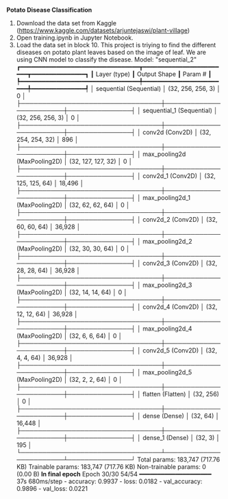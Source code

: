 **Potato Disease Classification**
1) Download the data set from Kaggle (https://www.kaggle.com/datasets/arjuntejaswi/plant-village)
2) Open training.ipynb in Jupyter Notebook.
3) Load the data set in block 10.
This project is triying to find the different diseases on potato plant leaves based on the image of leaf. We are using CNN model to classify the disease.
Model: "sequential_2"
┏━━━━━━━━━━━━━━━━━━━━━━━━━━━━━━━━━┳━━━━━━━━━━━━━━━━━━━━━━━━┳━━━━━━━━━━━━━━━┓
┃ Layer (type)                    ┃ Output Shape           ┃       Param # ┃
┡━━━━━━━━━━━━━━━━━━━━━━━━━━━━━━━━━╇━━━━━━━━━━━━━━━━━━━━━━━━╇━━━━━━━━━━━━━━━┩
│ sequential (Sequential)         │ (32, 256, 256, 3)      │             0 │
├─────────────────────────────────┼────────────────────────┼───────────────┤
│ sequential_1 (Sequential)       │ (32, 256, 256, 3)      │             0 │
├─────────────────────────────────┼────────────────────────┼───────────────┤
│ conv2d (Conv2D)                 │ (32, 254, 254, 32)     │           896 │
├─────────────────────────────────┼────────────────────────┼───────────────┤
│ max_pooling2d (MaxPooling2D)    │ (32, 127, 127, 32)     │             0 │
├─────────────────────────────────┼────────────────────────┼───────────────┤
│ conv2d_1 (Conv2D)               │ (32, 125, 125, 64)     │        18,496 │
├─────────────────────────────────┼────────────────────────┼───────────────┤
│ max_pooling2d_1 (MaxPooling2D)  │ (32, 62, 62, 64)       │             0 │
├─────────────────────────────────┼────────────────────────┼───────────────┤
│ conv2d_2 (Conv2D)               │ (32, 60, 60, 64)       │        36,928 │
├─────────────────────────────────┼────────────────────────┼───────────────┤
│ max_pooling2d_2 (MaxPooling2D)  │ (32, 30, 30, 64)       │             0 │
├─────────────────────────────────┼────────────────────────┼───────────────┤
│ conv2d_3 (Conv2D)               │ (32, 28, 28, 64)       │        36,928 │
├─────────────────────────────────┼────────────────────────┼───────────────┤
│ max_pooling2d_3 (MaxPooling2D)  │ (32, 14, 14, 64)       │             0 │
├─────────────────────────────────┼────────────────────────┼───────────────┤
│ conv2d_4 (Conv2D)               │ (32, 12, 12, 64)       │        36,928 │
├─────────────────────────────────┼────────────────────────┼───────────────┤
│ max_pooling2d_4 (MaxPooling2D)  │ (32, 6, 6, 64)         │             0 │
├─────────────────────────────────┼────────────────────────┼───────────────┤
│ conv2d_5 (Conv2D)               │ (32, 4, 4, 64)         │        36,928 │
├─────────────────────────────────┼────────────────────────┼───────────────┤
│ max_pooling2d_5 (MaxPooling2D)  │ (32, 2, 2, 64)         │             0 │
├─────────────────────────────────┼────────────────────────┼───────────────┤
│ flatten (Flatten)               │ (32, 256)              │             0 │
├─────────────────────────────────┼────────────────────────┼───────────────┤
│ dense (Dense)                   │ (32, 64)               │        16,448 │
├─────────────────────────────────┼────────────────────────┼───────────────┤
│ dense_1 (Dense)                 │ (32, 3)                │           195 │
└─────────────────────────────────┴────────────────────────┴───────────────┘
 Total params: 183,747 (717.76 KB)
 Trainable params: 183,747 (717.76 KB)
 Non-trainable params: 0 (0.00 B)
**In final epoch**
Epoch 30/30
54/54 ━━━━━━━━━━━━━━━━━━━━ 37s 680ms/step - accuracy: 0.9937 - loss: 0.0182 - val_accuracy: 0.9896 - val_loss: 0.0221
